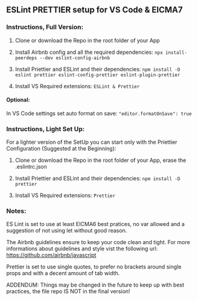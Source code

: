 ## ESLint PRETTIER setup for VS Code & EICMA7

### Instructions, Full Version:

1. Clone or download the Repo in the root folder of your App

2. Install Airbnb config and all the required dependencies:
   `npx install-peerdeps --dev eslint-config-airbnb`

3. Install Priettier and ESLint and their dependencies:
   `npm install -D eslint prettier eslint-config-prettier eslint-plugin-prettier`

4. Install VS Required extensions:
   `ESLint & Prettier`

#### Optional:

In VS Code settings set auto format on save:
`"editor.formatOnSave": true`

### Instructions, Light Set Up:

For a lighter version of the SetUp you can start only with the Priettier Configuration (Suggested at the Beginning):

1. Clone or download the Repo in the root folder of your App, erase the .eslintrc.json

2. Install Priettier and ESLint and their dependencies:
   `npm install -D prettier`

3. Install VS Required extensions:
   `Prettier`

### Notes:

ES Lint is set to use at least EICMA6 best pratices, no var allowed and a suggestion of not using let without good reason.

The Airbnb guidelines ensure to keep your code clean and tight. For more informations about guidelines and style vist the following url:
https://github.com/airbnb/javascript

Prettier is set to use single quotes, to prefer no brackets around single props and with a decent amount of tab width.

ADDENDUM: Things may be changed in the future to keep up with best practices, the file repo IS NOT in the final version!
